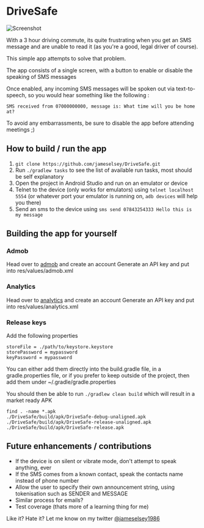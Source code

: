 DriveSafe
=========

![Screenshot](https://raw.github.com/jameselsey/drivesafe/master/github_assets/screenshot.png)

With a 3 hour driving commute, its quite frustrating when you get an SMS message and are unable to read it (as you're a good, legal driver of course).

This simple app attempts to solve that problem.

The app consists of a single screen, with a button to enable or disable the speaking of SMS messages

Once enabled, any incoming SMS messages will be spoken out via text-to-speech, so you would hear something like the following :

`SMS received from 07000000000, message is: What time will you be home at?`

To avoid any embarrassments, be sure to disable the app before attending meetings ;)

## How to build / run the app
1. `git clone https://github.com/jameselsey/DriveSafe.git`
2. Run `./gradlew tasks` to see the list of available run tasks, most should be self explanatory
2. Open the project in Android Studio and run on an emulator or device
3. Telnet to the device (only works for emulators) using `telnet localhost 5554` (or whatever port your emulator is running on, `adb devices` will help you there)
4. Send an sms to the device using `sms send 07843254333 Hello this is my message`

## Building the app for yourself
### Admob
Head over to [admob](www.google.com/ads/admob) and create an account
Generate an API key and put into res/values/admob.xml

### Analytics
Head over to [analytics](www.google.com/analytics/‎) and create an account
Generate an API key and put into res/values/analytics.xml

### Release keys
Add the following properties

```
storeFile = ./path/to/keystore.keystore
storePassword = mypassword
keyPassword = mypassword
```

You can either add them directly into the build.gradle file, in a gradle.properties file, or if you prefer to keep outside of the project,
then add them under ~/.gradle/gradle.properties

You should then be able to run `./gradlew clean build` which will result in a market ready APK

```
find . -name *.apk
./DriveSafe/build/apk/DriveSafe-debug-unaligned.apk
./DriveSafe/build/apk/DriveSafe-release-unaligned.apk
./DriveSafe/build/apk/DriveSafe-release.apk
```

## Future enhancements / contributions
* If the device is on silent or vibrate mode, don't attempt to speak anything, ever
* If the SMS comes from a known contact, speak the contacts name instead of phone number
* Allow the user to specify their own announcement string, using tokenisation such as SENDER and MESSAGE
* Similar process for emails?
* Test coverage (thats more of a learning thing for me)

Like it? Hate it? Let me know on my twitter [@jameselsey1986](https://twitter.com/jameselsey1986)
